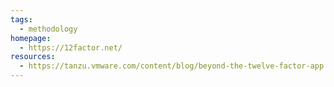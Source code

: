 ```yaml
---
tags:
  - methodology
homepage:
  - https://12factor.net/
resources:
  - https://tanzu.vmware.com/content/blog/beyond-the-twelve-factor-app
---
```

